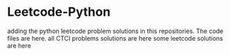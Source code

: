 # Leetcode-Python
adding the python leetcode problem solutions in this repositories. 
The code files are here.
all CTCI problems solutions are here
some leetcode solutions are here

























































































































































































































































































































































































































































































































































































































































































































































































































































































































































































































































































































































































































































